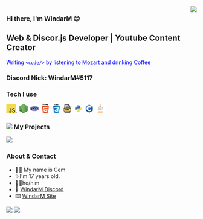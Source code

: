 <img src="https://media.giphy.com/media/4UPnJs2sAPEaEeGBo8/giphy.gif" align="right">

### Hi there, I'm WindarM :blush:

## Web & Discor.js Developer | Youtube Content Creator

<font color="blue">Writing `<code/>` by listening to Mozart and drinking Coffee
</font>

### Discord Nick: WindarM#5117

### Tech I use

<img src="https://raw.githubusercontent.com/github/explore/80688e429a7d4ef2fca1e82350fe8e3517d3494d/topics/javascript/javascript.png" widht="25" height="25">.
<img src="https://raw.githubusercontent.com/github/explore/80688e429a7d4ef2fca1e82350fe8e3517d3494d/topics/nodejs/nodejs.png" widht="25" height="25">
<img src="https://raw.githubusercontent.com/github/explore/ccc16358ac4530c6a69b1b80c7223cd2744dea83/topics/php/php.png" widht="25" height="25">
<img src="https://raw.githubusercontent.com/github/explore/80688e429a7d4ef2fca1e82350fe8e3517d3494d/topics/html/html.png" widht="25" height="25">
<img src="https://raw.githubusercontent.com/github/explore/80688e429a7d4ef2fca1e82350fe8e3517d3494d/topics/css/css.png" widht="25" height="25">
<img src="https://raw.githubusercontent.com/github/explore/05a6f4c574a32b6b2f04c2e589f6c82d9df46a5d/topics/xml/xml.png" widht="25" height="25">
<img src="https://raw.githubusercontent.com/github/explore/80688e429a7d4ef2fca1e82350fe8e3517d3494d/topics/python/python.png" widht="25" height="25">
<img src="https://raw.githubusercontent.com/github/explore/80688e429a7d4ef2fca1e82350fe8e3517d3494d/topics/c/c.png" widht="25" height="25">
<img src="https://raw.githubusercontent.com/github/explore/80688e429a7d4ef2fca1e82350fe8e3517d3494d/topics/java/java.png" widht="25" height="25">
### <img src="https://s.w.org/images/core/emoji/14.0.0/svg/27a1.svg" widht="20" height="11"> My Projects
<img src="https://media.discordapp.net/attachments/1048503818675040347/1048996356284485642/windarmlogo.png" widht="30" height="30">

### About & Contact
- 🙍‍♂️ My name is Cem
- ✨I'm 17 years old.
- 🙍‍♂️he/him
- 📧 [WindarM Discord](https://discord.gg/dKESRJ2XTY)
- ⌨️ [WindarM Site](https://windarm.web.tr/)

<img src="https://github-readme-stats.vercel.app/api?username=windarm&theme=merko">

<img src="https://github-readme-stats.vercel.app/api/top-langs/?username=windarm&layout=compact">
